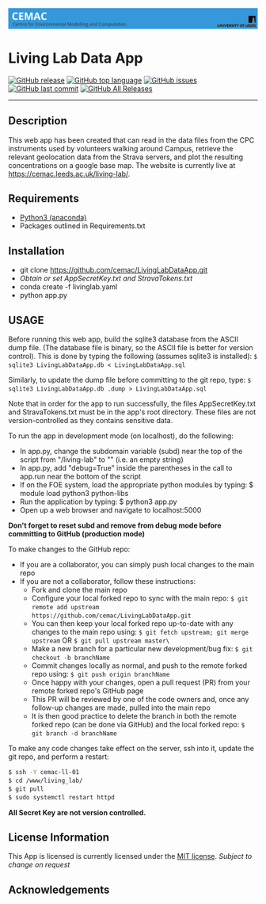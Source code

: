 <div align="center">
<a href="https://www.cemac.leeds.ac.uk/">
  <img src="https://github.com/cemac/cemac_generic/blob/master/Images/cemac.png"></a>
  <br>
</div>

# Living Lab Data App

[![GitHub release](https://img.shields.io/github/release/cemac/LivingLabDataApp.svg)](https://github.com/cemac/LivingLabDataApp/releases) [![GitHub top language](https://img.shields.io/github/languages/top/cemac/LivingLabDataApp.svg)](https://github.com/cemac/LivingLabDataApp) [![GitHub issues](https://img.shields.io/github/issues/cemac/LivingLabDataApp.svg)](https://github.com/cemac/LivingLabDataApp/issues) [![GitHub last commit](https://img.shields.io/github/last-commit/cemac/LivingLabDataApp.svg)](https://github.com/cemac/LivingLabDataApp/commits/master) [![GitHub All Releases](https://img.shields.io/github/downloads/cemac/LivingLabDataApp/total.svg)](https://github.com/cemac/LivingLabDataApp/releases)

<hr>


## Description

This web app has been created that can read in the data files from the CPC
instruments used by volunteers walking around Campus, retrieve the relevant geolocation
data from the Strava servers, and plot the resulting concentrations on a google base map.
The website is currently live at <https://cemac.leeds.ac.uk/living-lab/>.

## Requirements

-   [Python3 (anaconda)](https://cemac.leeds.ac.uk/living-lab/)
-   Packages outlined in Requirements.txt

## Installation

* git clone https://github.com/cemac/LivingLabDataApp.git
* *Obtain or set AppSecretKey.txt and StravaTokens.txt*
* conda create -f livinglab.yaml
* python app.py

## USAGE

Before running this web app, build the sqlite3 database from the ASCII dump file.
(The database file is binary, so the ASCII file is better for version control).
This is done by typing the following (assumes sqlite3 is installed):
`$ sqlite3 LivingLabDataApp.db < LivingLabDataApp.sql`

Similarly, to update the dump file before committing to the git repo, type:
`$ sqlite3 LivingLabDataApp.db .dump > LivingLabDataApp.sql`

Note that in order for the app to run successfully, the files AppSecretKey.txt and StravaTokens.txt must be in the app's root directory.
These files are not version-controlled as they contains sensitive data.

To run the app in development mode (on localhost), do the following:

-   In app.py, change the subdomain variable (subd) near the top of the script from "/living-lab" to "" (i.e. an empty string)
-   In app.py, add "debug=True" inside the parentheses in the call to app.run near the bottom of the script
-   If on the FOE system, load the appropriate python modules by typing: $ module load python3 python-libs
-   Run the application by typing: $ python3 app.py
-   Open up a web browser and navigate to localhost:5000

**Don't forget to reset subd and remove from debug mode before committing to GitHub (production mode)**

To make changes to the GitHub repo:

-   If you are a collaborator, you can simply push local changes to the main repo
-   If you are not a collaborator, follow these instructions:
    -   Fork and clone the main repo
    -   Configure your local forked repo to sync with the main repo:
        `$ git remote add upstream https://github.com/cemac/LivingLabDataApp.git`
    -   You can then keep your local forked repo up-to-date with any changes to the main repo using:
        `$ git fetch upstream; git merge upstream`
        OR
        `$ git pull upstream master\`
    -   Make a new branch for a particular new development/bug fix:
        `$ git checkout -b branchName`
    -   Commit changes locally as normal, and push to the remote forked repo using:
        `$ git push origin branchName`
    -   Once happy with your changes, open a pull request (PR) from your remote forked repo's GitHub page
    -   This PR will be reviewed by one of the code owners and, once any follow-up changes are made, pulled into the main repo
    -   It is then good practice to delete the branch in both the remote forked repo (can be done via GitHub) and the local forked repo:
        `$ git branch -d branchName`

To make any code changes take effect on the server, ssh into it, update the git repo, and perform a restart:

```bash
$ ssh -Y cemac-ll-01
$ cd /www/living_lab/
$ git pull
$ sudo systemctl restart httpd
```

**All Secret Key are not version controlled.**

## License Information

This App is licensed is currently licensed under the [MIT license](https://choosealicense.com/licenses/mit/). _Subject to change on request_

## Acknowledgements
